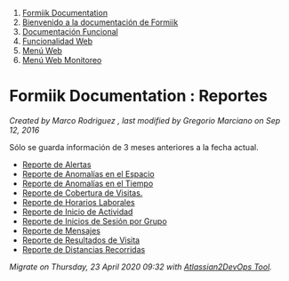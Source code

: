 <!DOCTYPE html>  
1. [Formiik Documentation](/Confluence)
2. [Bienvenido a la documentación de Formiik](/Confluence/Inicio)
3. [Documentación Funcional](/Confluence/Inicio/Doc%20Funcional)
4. [Funcionalidad Web](/Confluence/Inicio/Doc%20Funcional/Func%20Web)
5. [Menú Web](/Confluence/Inicio/Doc%20Funcional/Func%20Web/Menu%20Web)
6. [Menú Web Monitoreo](/Confluence/Inicio/Doc%20Funcional/Func%20Web/Menu%20Web/Menu%20Web%20Monitoreo)
 
#   Formiik Documentation : Reportes
 
_Created by Marco Rodriguez , last modified by Gregorio Marciano on Sep 12, 2016_
 
Sólo se guarda información de 3 meses anteriores a la fecha actual.



- [Reporte de Alertas](/Confluence/Inicio/Doc%20Funcional/Func%20Web/Menu%20Web/Menu%20Web%20Monitoreo/Reportes/Reporte%20de%20Alertas)
- [Reporte de Anomalías en el Espacio](/Confluence/Inicio/Doc%20Funcional/Func%20Web/Menu%20Web/Menu%20Web%20Monitoreo/Reportes/Reporte%20de%20Anomalias%20en%20el%20Espacio)
- [Reporte de Anomalías en el Tiempo](/Confluence/Inicio/Doc%20Funcional/Func%20Web/Menu%20Web/Menu%20Web%20Monitoreo/Reportes/Reporte%20de%20Anomalias%20en%20el%20Tiempo)
- [Reporte de Cobertura de Visitas.](/Confluence/Inicio/Doc%20Funcional/Func%20Web/Menu%20Web/Menu%20Web%20Monitoreo/Reportes/Reporte%20de%20Cobertura%20de%20Visitas_)
- [Reporte de Horarios Laborales](/Confluence/Inicio/Doc%20Funcional/Func%20Web/Menu%20Web/Menu%20Web%20Monitoreo/Reportes/Reporte%20de%20Horarios%20Laborales)
- [Reporte de Inicio de Actividad](/Confluence/Inicio/Doc%20Funcional/Func%20Web/Menu%20Web/Menu%20Web%20Monitoreo/Reportes/Reporte%20de%20Inicio%20de%20Actividad)
- [Reporte de Inicios de Sesión por Grupo](/Confluence/Inicio/Doc%20Funcional/Func%20Web/Menu%20Web/Menu%20Web%20Monitoreo/Reportes/Reporte%20de%20Inicios%20de%20Sesion%20por%20Grupo)
- [Reporte de Mensajes](/Confluence/Inicio/Doc%20Funcional/Func%20Web/Menu%20Web/Menu%20Web%20Monitoreo/Reportes/Reporte%20de%20Mensajes)
- [Reporte de Resultados de Visita](/Confluence/Inicio/Doc%20Funcional/Func%20Web/Menu%20Web/Menu%20Web%20Monitoreo/Reportes/Reporte%20de%20Resultados%20de%20Visita)
- [Reporte de Distancias Recorridas](/Confluence/Inicio/Doc%20Funcional/Func%20Web/Menu%20Web/Menu%20Web%20Monitoreo/Reportes/Reporte%20de%20Distancias%20Recorridas)
   
_Migrate on Thursday, 23 April 2020 09:32 with [Atlassian2DevOps Tool](https://github.com/etgregor/atlassian2devops)._